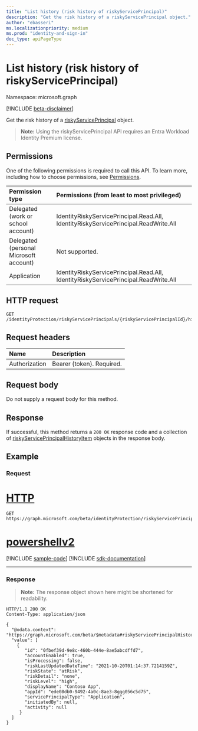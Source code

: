 ```yaml
---
title: "List history (risk history of riskyServicePrincipal)"
description: "Get the risk history of a riskyServicePrincipal object."
author: "ebasseri"
ms.localizationpriority: medium
ms.prod: "identity-and-sign-in"
doc_type: apiPageType
---
```


# List history (risk history of riskyServicePrincipal)
Namespace: microsoft.graph

[!INCLUDE [beta-disclaimer](../../includes/beta-disclaimer.md)]

Get the risk history of a [riskyServicePrincipal](../resources/riskyServicePrincipal.md) object.

>**Note:** Using the riskyServicePrincipal API requires an Entra Workload Identity Premium license.

## Permissions
One of the following permissions is required to call this API. To learn more, including how to choose permissions, see [Permissions](/graph/permissions-reference).

|Permission type|Permissions (from least to most privileged)|
|:---|:---|
|Delegated (work or school account)|IdentityRiskyServicePrincipal.Read.All, IdentityRiskyServicePrincipal.ReadWrite.All|
|Delegated (personal Microsoft account)|Not supported.|
|Application|IdentityRiskyServicePrincipal.Read.All, IdentityRiskyServicePrincipal.ReadWrite.All|

## HTTP request

<!-- {
  "blockType": "ignored"
}
-->
``` http
GET /identityProtection/riskyServicePrincipals/{riskyServicePrincipalId}/history 
```
## Request headers
|Name|Description|
|:---|:---|
|Authorization|Bearer {token}. Required.|

## Request body
Do not supply a request body for this method.

## Response

If successful, this method returns a `200 OK` response code and a collection of [riskyServicePrincipalHistoryItem](../resources/riskyserviceprincipalhistoryitem.md) objects in the response body.

## Example

### Request

# [HTTP](#tab/http)
<!-- {
  "blockType": "request",
  "name": "list_riskyserviceprincipalhistoryitem"
}
-->
``` http
GET https://graph.microsoft.com/beta/identityProtection/riskyServicePrincipals/{riskyServicePrincipalId}/history
```

# [powershellv2](#tab/powershellv2)
[!INCLUDE [sample-code](../includes/snippets/powershellv2/list-riskyserviceprincipalhistoryitem-powershellv2-snippets.md)]
[!INCLUDE [sdk-documentation](../includes/snippets/snippets-sdk-documentation-link.md)]

---

### Response
>**Note:** The response object shown here might be shortened for readability.
<!-- {
  "blockType": "response",
  "truncated": true,
  "@odata.type": "Collection(microsoft.graph.riskyServicePrincipalHistoryItem)"
}
-->
``` http
HTTP/1.1 200 OK
Content-Type: application/json

{
  "@odata.context": "https://graph.microsoft.com/beta/$metadata#riskyServicePrincipalHistoryItem",
  "value": [
    {
       "id": "0fbef39d-9e8c-460b-444e-8ae5abcdffd7",
       "accountEnabled": true,
       "isProcessing": false,
       "riskLastUpdatedDateTime": "2021-10-20T01:14:37.7214159Z",
       "riskState": "atRisk",
       "riskDetail": "none",
       "riskLevel": "high",
       "displayName": "Contoso App",
       "appId": "ede08db0-9492-4a0c-8ae3-8ggg056c5d75",
       "servicePrincipalType": "Application",
       "initiatedBy": null,
       "activity": null
     }
  ]
}
```
